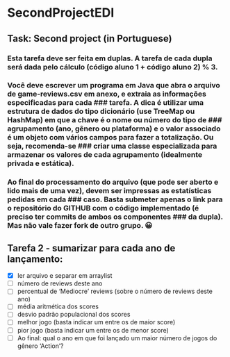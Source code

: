 # SecondProjectEDI

## Task: Second project (in Portuguese)
### Esta tarefa deve ser feita em duplas. A tarefa de cada dupla será dada pelo cálculo (código aluno 1 + código aluno 2) % 3.

### Você deve escrever um programa em Java que abra o arquivo de game-reviews.csv em anexo, e extraia as informações especificadas para cada ### tarefa. A dica é utilizar uma estrutura de dados do tipo dicionário (use TreeMap ou HashMap) em que a chave é o nome ou número do tipo de ### agrupamento (ano, gênero ou plataforma) e o valor associado é um objeto com vários campos para fazer a totalização. Ou seja, recomenda-se ### criar uma classe especializada para armazenar os valores de cada agrupamento (idealmente privada e estática).

### Ao final do processamento do arquivo (que pode ser aberto e lido mais de uma vez), devem ser impressas as estatísticas pedidas em cada ### caso. Basta submeter apenas o link para o repositório do GITHUB com o código implementado (é preciso ter commits de ambos os componentes ### da dupla). Mas não vale fazer fork de outro grupo. 😀

## Tarefa 2 - sumarizar para cada ano de lançamento:

- [X] ler arquivo e separar em arraylist 
- [ ] número de reviews deste ano
- [ ] percentual de ‘Mediocre’ reviews (sobre o número de reviews deste ano)
- [ ] média aritmética dos scores
- [ ] desvio padrão populacional dos scores
- [ ] melhor jogo (basta indicar um entre os de maior score)
- [ ] pior jogo (basta indicar um entre os de menor score)
- [ ] Ao final: qual o ano em que foi lançado um maior número de jogos do gênero ‘Action’?
